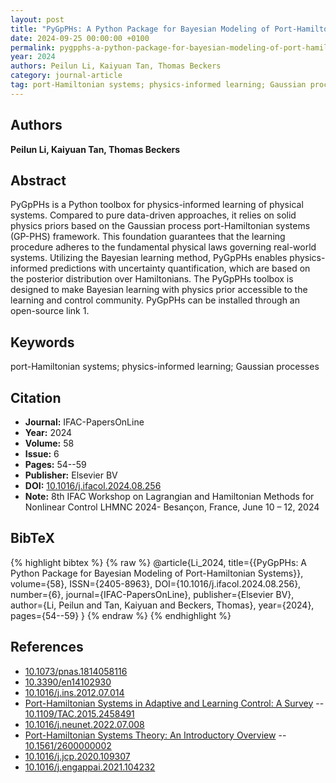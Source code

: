 ```yaml
---
layout: post
title: "PyGpPHs: A Python Package for Bayesian Modeling of Port-Hamiltonian Systems"
date: 2024-09-25 00:00:00 +0100
permalink: pygpphs-a-python-package-for-bayesian-modeling-of-port-hamiltonian-systems
year: 2024
authors: Peilun Li, Kaiyuan Tan, Thomas Beckers
category: journal-article
tag: port-Hamiltonian systems; physics-informed learning; Gaussian processes
---
```

 
## Authors
**Peilun Li, Kaiyuan Tan, Thomas Beckers**
 
## Abstract
PyGpPHs is a Python toolbox for physics-informed learning of physical systems. Compared to pure data-driven approaches, it relies on solid physics priors based on the Gaussian process port-Hamiltonian systems (GP-PHS) framework. This foundation guarantees that the learning procedure adheres to the fundamental physical laws governing real-world systems. Utilizing the Bayesian learning method, PyGpPHs enables physics-informed predictions with uncertainty quantification, which are based on the posterior distribution over Hamiltonians. The PyGpPHs toolbox is designed to make Bayesian learning with physics prior accessible to the learning and control community. PyGpPHs can be installed through an open-source link 1.
 
## Keywords
port-Hamiltonian systems; physics-informed learning; Gaussian processes
 
## Citation
- **Journal:** IFAC-PapersOnLine
- **Year:** 2024
- **Volume:** 58
- **Issue:** 6
- **Pages:** 54--59
- **Publisher:** Elsevier BV
- **DOI:** [10.1016/j.ifacol.2024.08.256](https://doi.org/10.1016/j.ifacol.2024.08.256)
- **Note:** 8th IFAC Workshop on Lagrangian and Hamiltonian Methods for Nonlinear Control LHMNC 2024- Besançon, France, June 10 – 12, 2024
 
## BibTeX
{% highlight bibtex %}
{% raw %}
@article{Li_2024,
  title={{PyGpPHs: A Python Package for Bayesian Modeling of Port-Hamiltonian Systems}},
  volume={58},
  ISSN={2405-8963},
  DOI={10.1016/j.ifacol.2024.08.256},
  number={6},
  journal={IFAC-PapersOnLine},
  publisher={Elsevier BV},
  author={Li, Peilun and Tan, Kaiyuan and Beckers, Thomas},
  year={2024},
  pages={54--59}
}
{% endraw %}
{% endhighlight %}
 
## References
- [10.1073/pnas.1814058116](https://doi.org/10.1073/pnas.1814058116)
- [10.3390/en14102930](https://doi.org/10.3390/en14102930)
- [10.1016/j.ins.2012.07.014](https://doi.org/10.1016/j.ins.2012.07.014)
- [Port-Hamiltonian Systems in Adaptive and Learning Control: A Survey](port-hamiltonian-systems-in-adaptive-and-learning-control-a-survey) -- [10.1109/TAC.2015.2458491](https://doi.org/10.1109/TAC.2015.2458491)
- [10.1016/j.neunet.2022.07.008](https://doi.org/10.1016/j.neunet.2022.07.008)
- [Port-Hamiltonian Systems Theory: An Introductory Overview](port-hamiltonian-systems-theory-an-introductory-overview-journal) -- [10.1561/2600000002](https://doi.org/10.1561/2600000002)
- [10.1016/j.jcp.2020.109307](https://doi.org/10.1016/j.jcp.2020.109307)
- [10.1016/j.engappai.2021.104232](https://doi.org/10.1016/j.engappai.2021.104232)

